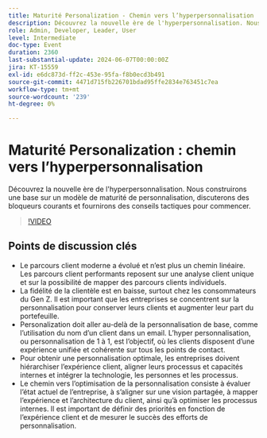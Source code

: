 ```yaml
---
title: Maturité Personalization - Chemin vers l’hyperpersonnalisation
description: Découvrez la nouvelle ère de l'hyperpersonnalisation. Nous construirons les bases d’un modèle de maturité de personnalisation, discuterons des bloqueurs courants et fournirons des conseils tactiques pour commencer. Points de discussion clés - Le Parcours client moderne ​ le chemin vers l’hyperpersonnalisation ​ Comment commencer votre organisation
role: Admin, Developer, Leader, User
level: Intermediate
doc-type: Event
duration: 2360
last-substantial-update: 2024-06-07T00:00:00Z
jira: KT-15559
exl-id: e6dc873d-ff2c-453e-95fa-f8b0ecd3b491
source-git-commit: 4471d715fb226701bdad95ffe2834e763451c7ea
workflow-type: tm+mt
source-wordcount: '239'
ht-degree: 0%

---
```


# Maturité Personalization : chemin vers l’hyperpersonnalisation

Découvrez la nouvelle ère de l&#39;hyperpersonnalisation. Nous construirons une base sur un modèle de maturité de personnalisation, discuterons des bloqueurs courants et fournirons des conseils tactiques pour commencer.

>[!VIDEO](https://video.tv.adobe.com/v/3429288/?learn=on)

## Points de discussion clés

* Le parcours client moderne a évolué et n’est plus un chemin linéaire. Les parcours client performants reposent sur une analyse client unique et sur la possibilité de mapper des parcours clients individuels.
* La fidélité de la clientèle est en baisse, surtout chez les consommateurs du Gen Z. Il est important que les entreprises se concentrent sur la personnalisation pour conserver leurs clients et augmenter leur part du portefeuille.
* Personalization doit aller au-delà de la personnalisation de base, comme l’utilisation du nom d’un client dans un email. L’hyper personnalisation, ou personnalisation de 1 à 1, est l’objectif, où les clients disposent d’une expérience unifiée et cohérente sur tous les points de contact.
* Pour obtenir une personnalisation optimale, les entreprises doivent hiérarchiser l’expérience client, aligner leurs processus et capacités internes et intégrer la technologie, les personnes et les processus.
* Le chemin vers l’optimisation de la personnalisation consiste à évaluer l’état actuel de l’entreprise, à s’aligner sur une vision partagée, à mapper l’expérience et l’architecture du client, ainsi qu’à optimiser les processus internes.  Il est important de définir des priorités en fonction de l’expérience client et de mesurer le succès des efforts de personnalisation.